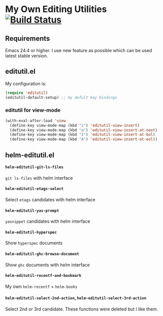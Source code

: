 # My Own Editing Utilities [![Build Status](https://travis-ci.org/syohex/emacs-editutil.png)](https://travis-ci.org/syohex/emacs-editutil)

## Requirements

Emacs 24.4 or higher. I use new feature as possible which can be used latest stable version.


## editutil.el

My configuration is:

```lisp
(require 'editutil)
(editutil-default-setup) ;; my defult key bindings
```

### editutil for view-mode

```lisp
(with-eval-after-load 'view
  (define-key view-mode-map (kbd "i") 'editutil-view-insert)
  (define-key view-mode-map (kbd "a") 'editutil-view-insert-at-next)
  (define-key view-mode-map (kbd "I") 'editutil-view-insert-at-bol)
  (define-key view-mode-map (kbd "A") 'editutil-view-insert-at-eol))
```

## helm-editutil.el

#### `helm-editutil-git-ls-files`

`git ls-files` with helm interface

#### `helm-editutil-etags-select`

Select `etags` candidates with helm interface

#### `helm-editutil-yas-prompt`

`yasnippet` candidates with helm interface

#### `helm-editutil-hyperspec`

Show `hyperspec` documents

#### `helm-editutil-ghc-browse-document`

Show `ghc` documents with helm interface

#### `helm-editutil-recentf-and-bookmark`

My own `helm-recentf` + `helm-books`

#### `helm-editutil-select-2nd-action`, `helm-editutil-select-3rd-action`

Select 2nd or 3rd candidate. These functions were deleted but I like them.
